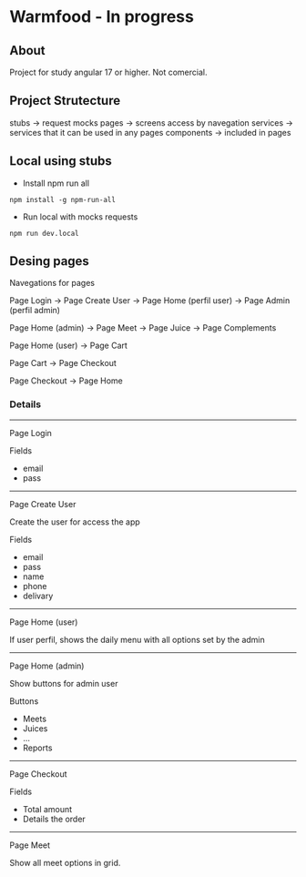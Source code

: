 # Warmfood - In progress

## About

Project for study angular 17 or higher. Not comercial.

## Project Strutecture

stubs       -> request mocks
pages       -> screens access by navegation
services    -> services that it can be used in any pages
components  -> included in pages

## Local using stubs

- Install npm run all

`npm install -g npm-run-all`

- Run local with mocks requests

`npm run dev.local`

## Desing pages

Navegations for pages

Page Login  -> Page Create User
            -> Page Home (perfil user)
            -> Page Admin (perfil admin)

Page Home (admin) -> Page Meet
                  -> Page Juice
                  -> Page Complements

Page Home (user) -> Page Cart

Page Cart -> Page Checkout

Page Checkout -> Page Home

### Details

--------------------
Page Login

Fields

- email
- pass

--------------------
Page Create User

Create the user for access the app

Fields

- email
- pass
- name
- phone
- delivary

--------------------
Page Home (user)

If user perfil, shows the daily menu with all options set by the admin

--------------------
Page Home (admin)

Show buttons for admin user

Buttons

- Meets
- Juices
- ...
- Reports

--------------------
Page Checkout

Fields

- Total amount
- Details the order

--------------------
Page Meet

Show all meet options in grid.
